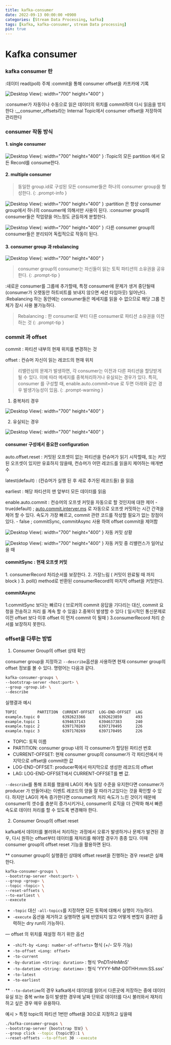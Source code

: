 ```yaml
---
title: kafka-consumer
date: 2022-09-13 00:00:00 +0900
categories: [Stream Data Processing, kafka]
tags: [kafka, kafka-consumer, stream Data processing]
pin: true
---
```

# Kafka consumer
<h3 data-toc-skip>kafka consumer 란</h3>
:데이터 read(poll) 주체 
:commit을 통해 consumer offset을 카프카에 기록

![Desktop View](https://github.com/moongzee/moongzee.github.io/blob/main/assets/images/posts/2022-09-13-kafka-consumer/1.png?raw=true){: width="700" height="400" }

:consumer가 자동이나 수동으로 읽은 데이터의 위치를 commit하여 다시 읽음을 방지한다
:__consumer_offsets라는 Internal Topic에서 consumer offset을 저장하여 관리한다

<h3 data-toc-skip>consumer 작동 방식</h3>

<h4 data-toc-skip>1. single consumer</h4>

![Desktop View](https://github.com/moongzee/moongzee.github.io/blob/main/assets/images/posts/2022-09-13-kafka-consumer/2.png?raw=true){: width="700" height="400" }
:Topic의 모든 partition 에서 모든 Record를 consume한다.

<h4 data-toc-skip>2. multiple consumer</h4>

> 동일한 group.id로 구성된 모든 consumer들은 하나의 consumer group을 형성한다.
{: .prompt-info }

![Desktop View](https://github.com/moongzee/moongzee.github.io/blob/main/assets/images/posts/2022-09-13-kafka-consumer/3.png?raw=true){: width="700" height="400" }
:partition 은 항상 consumer group에서 하나의 consumer에 의해서만 사용이 된다.
:consumer group의 consumer들은 작업량을 어느정도 균등하게 분할한다. 


![Desktop View](https://github.com/moongzee/moongzee.github.io/blob/main/assets/images/posts/2022-09-13-kafka-consumer/4.png?raw=true){: width="700" height="400" }
:다른 consumer group의 consumer들은 분리되어 독립적으로 작동이 된다. 


<h4 data-toc-skip>3. consumer group 과 rebalancing</h4>

![Desktop View](https://github.com/moongzee/moongzee.github.io/blob/main/assets/images/posts/2022-09-13-kafka-consumer/5.png?raw=true){: width="700" height="400" }

> consumer group의 consumer는 자신들이 읽는 토픽 파티션의 소유권을 공유한다. 
{: .prompt-tip }

:새로운 consumer를 그룹에 추가할때, 특정 consumer에 문제가 생겨 중단될때 (consumer가 오랫동안 하트비트를 보내지 않으면 세션 타임아웃) 일어난다.
:Rebalancing 하는 동안에는 consumer들은 메세지를 읽을 수 없으므로 해당 그룹 전체가 잠시 사용 불가능하다.

> Rebalancing : 한 consumer로 부터 다른 consumer로 파티션 소유권을 이전하는 것
{: .prompt-tip }


<h3 data-toc-skip>commit 과 offset</h3>

commit 
: 파티션 내부의 현재 위치를 변경하는 것
    
offset 
: 컨슈머 자신이 읽는 레코드의 현재 위치 



> 리밸런싱의 문제가 발생하면, 각 consumer는 이전과 다른 파티션을 할당받게 될 수 있다. 이에 따라 메세지를 중복처리하거나 유실되는 경우가 있다. 특히,  consumer 를 구성할 때, enable.auto.commit=true 로 두면 아래와 같은 경우 발생가능성이 있음.
{: .prompt-warning }

    
1. 중복처리 경우

![Desktop View](https://github.com/moongzee/moongzee.github.io/blob/main/assets/images/posts/2022-09-13-kafka-consumer/6.png?raw=true){: width="700" height="400" }


2. 유실되는 경우

![Desktop View](https://github.com/moongzee/moongzee.github.io/blob/main/assets/images/posts/2022-09-13-kafka-consumer/7.png?raw=true){: width="700" height="400" }




<h4 data-toc-skip>consumer 구성에서 중요한 configuration</h4>
    
auto.offset.reset 
: 커밋된 오프셋이 없는 파티션을 컨슈머가 읽기 시작할때, 또는 커밋된 오프셋이 있지만 유효하지 않을때, 컨슈머가 어떤 레코드를 읽을지 제어하는 매개변수
    
latest(default) 
: (컨슈머가 실행 된 후 새로 추가된 레코드들) 을 읽음
    
earliest 
: 해당 파티션의 맨 앞부터 모든 데이터를 읽음
    
enable.auto.commit 
: 컨슈머의 오프셋 커밋을 자동으로 할 것인지에 대한 제어 
    - true(default) ; [auto.commit.interver.ms](http://auto.commit.interver.ms/) 로 자동으로 오프셋 커밋하는 시간 간격을 제어 할 수 있다. 속도가 가장 빠르고,  commit 관련 코드를 작성할 필요가 없는 장점이 있다.
    - false ; commitSync,  commitAsync 사용 하여 offset commit을 제어함
    

![Desktop View](https://github.com/moongzee/moongzee.github.io/blob/main/assets/images/posts/2022-09-13-kafka-consumer/8.png?raw=true){: width="700" height="400" }
자동 커밋 상황
    
![Desktop View](https://github.com/moongzee/moongzee.github.io/blob/main/assets/images/posts/2022-09-13-kafka-consumer/9.png?raw=true){: width="700" height="400" }
자동 커밋 중 리밸런스가 일어났을 때 


<h4 data-toc-skip>commitSync : 현재 오프셋 커밋</h4>
1. consumerRecord 처리순서를 보장한다. 
2. 가장느림 ( 커밋이 완료될 때 까지 block )
3. poll() method로 반환된 consumerRecord의 마지막 offset을 커밋한다. 
    

<h4 data-toc-skip>commitAsync</h4>
1.commitSync 보다는 빠르다 ( 브로커의 commit 응답을 기다리는 대신, commit 요청을 전송하고 처리      를 계속 할 수 있음) 
2.중복이 발생할 수 있다 ( 일시적인 통신문제로 이전 offset 보다 이후 offset 이 먼저 commit 이 될때 )
3.consumerRecord 처리 순서를 보장하지 못한다. 



<h3 data-toc-skip>offset을 다루는 방법</h3>

1. Consumer Group의  offset 상태 확인

consumer group을 지정하고 `--describe`옵션을 사용하면 현재 consumer group의 offset 정보를 볼 수 있다. 명령어는 다음과 같다.

```bash
kafka-consumer-groups \
--bootstrap-server <host:port> \
--group <group.id> \
--describe
```

실행결과 예시

```bash
TOPIC         PARTITION  CURRENT-OFFSET  LOG-END-OFFSET  LAG             CONSUMER-ID                                      HOST            CLIENT-ID
example.topic 0          6392623366      6392623859      493             consumer-1-f6f6ffb0-1054-46b9-af13-0b254bc14da0  /10.64.69.95    consumer-1
example.topic 1          6394637143      6394637383      240             consumer-10-6c57b320-7742-4418-8e15-b7d735da346e /10.64.69.95    consumer-2
example.topic 2          6397170269      6397170495      226             consumer-19-dbed41a1-42bb-4ecb-bc8f-84e47c74dbe8 /10.64.69.95    consumer-3
example.topic 3          6397170269      6397170495      226             consumer-19-dbed41a1-42bb-4ecb-bc8f-84e47c74dbe8 /10.64.69.95    consumer-4
```

- TOPIC: 토픽 이름
- PARTITION: consumer group 내의 각 consumer가 할당된 파티션 번호
- CURRENT-OFFSET: 현재 consumer group의 consumer가 각 파티션에서 마지막으로 offset을 commit한 값
- LOG-END-OFFSET: producer쪽에서 마지막으로 생성한 레코드의 offset
- LAG: LOG-END-OFFSET에서 CURRENT-OFFSET를 뺀 값.

`--describe`를 통해 조회를 했을때 LAG이 계속 일정 수준을 유지한다면 consumer가 producer 가 만들어내는 이벤트 레코드의 양을 잘 따라가고있다는 것을 확인할 수 있다. 하지만 LAG이 계속 증가한다면 consumer의 처리 속도가 느린 것이기 때문에 consumer의 갯수를 충분히 증가시키거나, consumer의 로직을 더 간략화 해서 빠른 속도로 데이터 처리를 할 수 있도록 변경해야 한다.

2. Consumer Group의  offset reset

kafka에서 데이터를 불러와서 처리하는 과정에서 오류가 발생하거나 문제가 발견된 경우, 다시 원하는 offset부터 데이터를 재처리를 해야할 경우가 종종 있다. 이때 consumer group의 offset reset 기능을 활용하면 된다.

** consumer group이 실행중인 상태에 offset reset을 진행하는 경우 reset은 실패한다.

```bash
kafka-consumer-groups \
--bootstrap-server <host:port> \
--group <group> \
--topic <topic> \
--reset-offsets \
--to-earliest \
--execute
```

- `-topic` 대신 `-all-topics`를 지정하면 모든 토픽에 대해서 실행이 가능하다.
- `-execute` 옵션을 제거하고 실행하면 실제 반영되지 않고 어떻게 변할지 결과만 출력하는 dry run이 가능하다.

— offset 의 위치를 재설정 하기 위한 옵션 

- `-shift-by <Long: number-of-offsets>` 형식 (+/- 모두 가능)
- `-to-offset <Long: offset>`
- `-to-current`
- `-by-duration <String: duration>` : 형식 ‘PnDTnHnMnS’
- `-to-datetime <String: datetime>` : 형식 ‘YYYY-MM-DDTHH:mm:SS.sss’
- `-to-latest`
- `-to-earliest`

** `--to-datetime`의 경우 kafka에서 데이터를 읽어서 다른곳에 저장하는 중에 데이터 유실 또는 중복 write 등이 발생한 경우에 날짜 단위로 데이터를 다시 불러와서 재처리하고 싶은 경우 매우 유용하다.

예시 > 특정 topic의 파티션 1번만 offset을 30으로 지정하고 싶을때 

```bash
./kafka-consumer-groups \
--bootstrap-server {bootstrap 정보} \
--group click --topic {topic명}:1 \
--reset-offsets --to-offset 30 --execute
```
